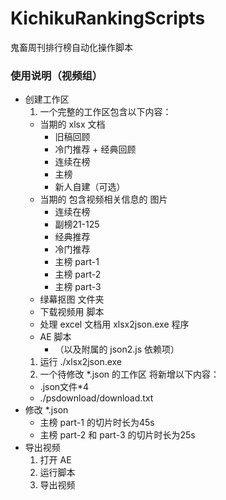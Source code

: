 # KichikuRankingScripts
鬼畜周刊排行榜自动化操作脚本

### 使用说明（视频组）
- 创建工作区
  1. 一个完整的工作区包含以下内容：
    - 当期的 xlsx 文档
      - 旧稿回顾
      - 冷门推荐 + 经典回顾
      - 连续在榜
      - 主榜
      - 新人自建（可选）
    - 当期的 包含视频相关信息的 图片
      - 连续在榜
      - 副榜21-125
      - 经典推荐
      - 冷门推荐
      - 主榜 part-1
      - 主榜 part-2
      - 主榜 part-3
    - 绿幕抠图 文件夹
    - 下载视频用 脚本
    - 处理 excel 文档用 xlsx2json.exe 程序
    - AE 脚本
      - （以及附属的 json2.js 依赖项）
  1. 运行 ./xlsx2json.exe
  1. 一个待修改 *.json 的工作区 将新增以下内容：
    - .json文件*4
    - ./psdownload/download.txt
- 修改 *.json
  - 主榜 part-1 的切片时长为45s
  - 主榜 part-2 和 part-3 的切片时长为25s
- 导出视频
  1. 打开 AE
  1. 运行脚本
  1. 导出视频
